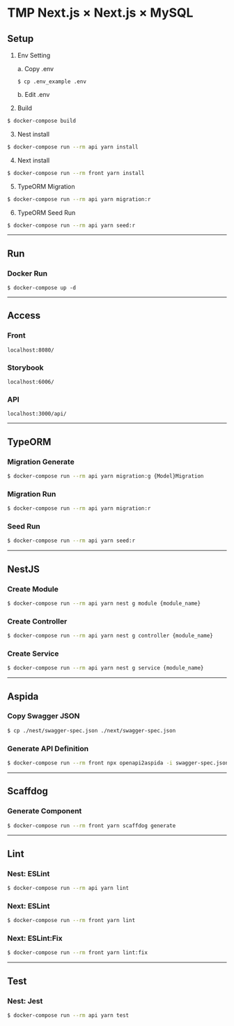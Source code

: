 # TMP Next.js × Next.js × MySQL

## Setup

1. Env Setting

   a. Copy .env

   ```
   $ cp .env_example .env
   ```

   b. Edit .env

2. Build

```sh
$ docker-compose build
```

3. Nest install

```sh
$ docker-compose run --rm api yarn install
```

4. Next install

```sh
$ docker-compose run --rm front yarn install
```

5. TypeORM Migration

```sh
$ docker-compose run --rm api yarn migration:r
```

6. TypeORM Seed Run

```sh
$ docker-compose run --rm api yarn seed:r
```

---

## Run

### Docker Run

```
$ docker-compose up -d
```

---

## Access

### Front

```
localhost:8080/
```

### Storybook

```
localhost:6006/
```

### API

```
localhost:3000/api/
```

---

## TypeORM

### Migration Generate

```sh
$ docker-compose run --rm api yarn migration:g {Model}Migration
```

### Migration Run

```sh
$ docker-compose run --rm api yarn migration:r
```

### Seed Run

```sh
$ docker-compose run --rm api yarn seed:r
```

---

## NestJS

### Create Module

```sh
$ docker-compose run --rm api yarn nest g module {module_name}

```

### Create Controller

```sh
$ docker-compose run --rm api yarn nest g controller {module_name}
```

### Create Service

```sh
$ docker-compose run --rm api yarn nest g service {module_name}
```

---

## Aspida

### Copy Swagger JSON

```sh
$ cp ./nest/swagger-spec.json ./next/swagger-spec.json
```

### Generate API Definition

```sh
$ docker-compose run --rm front npx openapi2aspida -i swagger-spec.json
```

---

## Scaffdog

### Generate Component

```sh
$ docker-compose run --rm front yarn scaffdog generate
```

---

## Lint

### Nest: ESLint

```sh
$ docker-compose run --rm api yarn lint
```

### Next: ESLint

```sh
$ docker-compose run --rm front yarn lint
```

### Next: ESLint:Fix

```sh
$ docker-compose run --rm front yarn lint:fix
```

---

## Test

### Nest: Jest

```sh
$ docker-compose run --rm api yarn test
```
